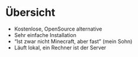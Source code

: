 # Übersicht

* Kostenlose, OpenSource alternative
* Sehr einfache Installation
* “Ist zwar nicht Minecraft, aber fast” \(mein Sohn\)
* Läuft lokal, ein Rechner ist der Server

